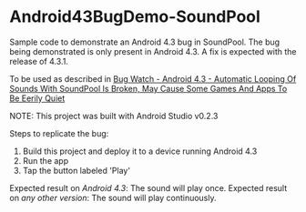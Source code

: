 Android43BugDemo-SoundPool
==========================

Sample code to demonstrate an Android 4.3 bug in SoundPool. The bug being demonstrated is only present in Android 4.3. A fix is expected with the release of 4.3.1.

To be used as described in [Bug Watch - Android 4.3 - Automatic Looping Of Sounds With SoundPool Is Broken, May Cause Some Games And Apps To Be Eerily Quiet](http://www.androidpolice.com/2013/08/12/bug-watch-several-2013-nexus-7-units-suffer-from-erratic-and-jumpy-multi-touch-android-team-investigating/)

NOTE: This project was built with Android Studio v0.2.3

Steps to replicate the bug:

1.  Build this project and deploy it to a device running Android 4.3
2.  Run the app
3.  Tap the button labeled 'Play'

Expected result on *Android 4.3*: The sound will play once.
Expected result on *any other version*: The sound will play continuously.
